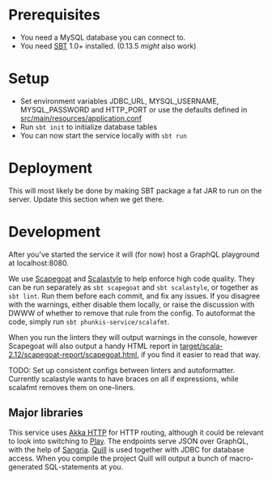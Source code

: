 # Prerequisites
 - You need a MySQL database you can connect to.
 - You need [SBT](https://www.scala-sbt.org/) 1.0+ installed. (0.13.5 *might* also work)
 
# Setup
 - Set environment variables JDBC_URL, MYSQL_USERNAME, MYSQL_PASSWORD and HTTP_PORT or use the defaults defined in [src/main/resources/application.conf](src/main/resources/application.conf)
 - Run `sbt init` to initialize database tables
 - You can now start the service locally with `sbt run`
 
# Deployment
This will most likely be done by making SBT package a fat JAR to run on the server.
Update this section when we get there.

# Development
After you've started the service it will (for now) host a GraphQL playground at localhost:8080.

We use [Scapegoat](https://github.com/sksamuel/scapegoat) and [Scalastyle](http://www.scalastyle.org/) to help enforce high code quality. 
They can be run separately as `sbt scapegoat` and `sbt scalastyle`, or together as `sbt lint`.
Run them before each commit, and fix any issues. If you disagree with the warnings, either disable them locally,
or raise the discussion with DWWW of whether to remove that rule from the config.
To autoformat the code, simply run `sbt phunkis-service/scalafmt`.

When you run the linters they will output warnings in the console, however Scapegoat will also output
a handy HTML report in [target/scala-2.12/scapegoat-report/scapegoat.html](target/scala-2.12/scapegoat-report/scapegoat.html), if you find it easier to read that way.

TODO: Set up consistent configs between linters and autoformatter. Currently scalastyle wants to have braces on all
if expressions, while scalafmt removes them on one-liners.

## Major libraries
This service uses [Akka HTTP](https://doc.akka.io/docs/akka-http/current/introduction.html) for HTTP routing, although it could be relevant to look into switching to [Play](https://www.playframework.com/).
The endpoints serve JSON over GraphQL, with the help of [Sangria](https://sangria-graphql.org/). [Quill](https://github.com/getquill/quill) is used together with JDBC for database access. 
When you compile the project Quill will output a bunch of macro-generated SQL-statements at you.